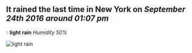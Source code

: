 ## It rained the last time in New York on *September 24th 2016 around 01:07 pm*
💧  **light rain** *Humidity 50%*

![light rain](http://openweathermap.org/img/w/10d.png)
